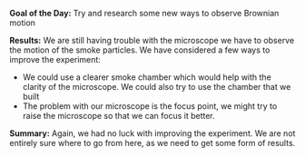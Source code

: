 **Goal of the Day:** Try and research some new ways to observe Brownian motion

**Results:** We are still having trouble with the microscope we have to observe the motion of the smoke particles. We have considered a few ways to improve the experiment:
- We could use a clearer smoke chamber which would help with the clarity of the microscope. We could also try to use the chamber that we built
- The problem with our microscope is the focus point, we might try to raise the microscope so that we can focus it better.

**Summary:** Again, we had no luck with improving the experiment. We are not entirely sure where to go from here, as we need to get some form of results. 